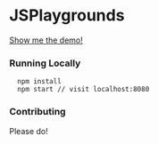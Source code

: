 # JSPlaygrounds

[Show me the demo!](https://StephenGrider.github.io/JSPlaygrounds/)

### Running Locally

```
  npm install
  npm start // visit localhost:8080
```

### Contributing

Please do!


